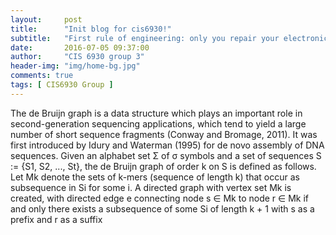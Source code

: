 ```yaml
---
layout:     post
title:      "Init blog for cis6930!"
subtitle:   "First rule of engineering: only you repair your electronics!"
date:       2016-07-05 09:37:00
author:     "CIS 6930 group 3"
header-img: "img/home-bg.jpg"
comments: true
tags: [ CIS6930 Group ]
---
```


The de Bruijn graph is a data structure which plays an important role in
second-generation sequencing applications, which tend to yield a large
number of short sequence fragments (Conway and Bromage, 2011). It
was first introduced by Idury and Waterman (1995) for de novo assembly
of DNA sequences. Given an alphabet set Σ of σ symbols and a set of
sequences S := {S1, S2, ..., St}, the de Bruijn graph of order k on S is
defined as follows. Let Mk denote the sets of k-mers (sequence of length
k) that occur as subsequence in Si for some i. A directed graph with vertex
set Mk is created, with directed edge e connecting node s ∈ Mk to node
r ∈ Mk if and only there exists a subsequence of some Si of length k + 1
with s as a prefix and r as a suffix


